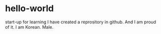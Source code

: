 # hello-world
start-up for learning
I have created a reprository in github.
And I am proud of it.
I am Korean. Male.
